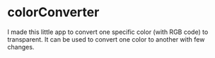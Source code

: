 # colorConverter
I made this little app to convert one specific color (with RGB code) to transparent.
It can be used to convert one color to another with few changes.
